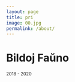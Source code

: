 ```yaml
---
layout: page
title: pri
image: 00.jpg
permalink: /about/
---
```


# Bildoj Faŭno

<small>2018 - 2020</small>

